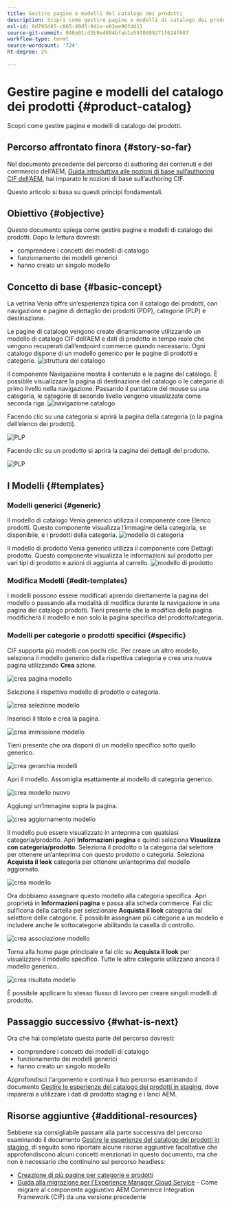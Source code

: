 ```yaml
---
title: Gestire pagine e modelli del catalogo dei prodotti
description: Scopri come gestire pagine e modelli di catalogo dei prodotti
exl-id: 0d795d85-c865-40d5-941e-e02ee96fdd11
source-git-commit: 940a01cd3b9e4804bfab1a5970699271f624f087
workflow-type: tm+mt
source-wordcount: '724'
ht-degree: 2%

---
```


# Gestire pagine e modelli del catalogo dei prodotti {#product-catalog}

Scopri come gestire pagine e modelli di catalogo dei prodotti.

## Percorso affrontato finora {#story-so-far}

Nel documento precedente del percorso di authoring dei contenuti e del commercio dell’AEM, [Guida introduttiva alle nozioni di base sull’authoring CIF dell’AEM](getting-started.md), hai imparato le nozioni di base sull’authoring CIF.

Questo articolo si basa su questi principi fondamentali.

## Obiettivo {#objective}

Questo documento spiega come gestire pagine e modelli di catalogo dei prodotti. Dopo la lettura dovresti:

* comprendere i concetti dei modelli di catalogo
* funzionamento dei modelli generici
* hanno creato un singolo modello

## Concetto di base {#basic-concept}

La vetrina Venia offre un’esperienza tipica con il catalogo dei prodotti, con navigazione e pagine di dettaglio dei prodotti (PDP), categorie (PLP) e destinazione.

Le pagine di catalogo vengono create dinamicamente utilizzando un modello di catalogo CIF dell’AEM e dati di prodotto in tempo reale che vengono recuperati dall’endpoint commerce quando necessario. Ogni catalogo dispone di un modello generico per le pagine di prodotti e categorie.
![struttura del catalogo](assets/catalog-structure.png)

Il componente Navigazione mostra il contenuto e le pagine del catalogo. È possibile visualizzare la pagina di destinazione del catalogo o le categorie di primo livello nella navigazione. Passando il puntatore del mouse su una categoria, le categorie di secondo livello vengono visualizzate come seconda riga.
![navigazione catalogo](assets/catalog-navigation.png)

Facendo clic su una categoria si aprirà la pagina della categoria (o la pagina dell’elenco dei prodotti).

![PLP](assets/catalog-plp.png)

Facendo clic su un prodotto si aprirà la pagina dei dettagli del prodotto.

![PLP](assets/catalog-pdp.png)

## I Modelli {#templates}

### Modelli generici {#generic}

Il modello di catalogo Venia generico utilizza il componente core Elenco prodotti. Questo componente visualizza l’immagine della categoria, se disponibile, e i prodotti della categoria.
![modello di categoria](assets/category-template.png)

Il modello di prodotto Venia generico utilizza il componente core Dettagli prodotto. Questo componente visualizza le informazioni sul prodotto per vari tipi di prodotto e azioni di aggiunta al carrello.
![modello di prodotto](assets/product-template.png)

### Modifica Modelli {#edit-templates}

I modelli possono essere modificati aprendo direttamente la pagina del modello o passando alla modalità di modifica durante la navigazione in una pagina del catalogo prodotti. Tieni presente che la modifica della pagina modificherà il modello e non solo la pagina specifica del prodotto/categoria.

### Modelli per categorie o prodotti specifici {#specific}

CIF supporta più modelli con pochi clic. Per creare un altro modello, seleziona il modello generico dalla rispettiva categoria e crea una nuova pagina utilizzando **Crea** azione.

![crea pagina modello](assets/create-template-page.png)

Seleziona il rispettivo modello di prodotto o categoria.

![crea selezione modello](assets/create-template-select.png)

Inserisci il titolo e crea la pagina.

![crea immissione modello](assets/create-template-enter.png)

Tieni presente che ora disponi di un modello specifico sotto quello generico.

![crea gerarchia modelli](assets/create-template-hierachry.png)

Apri il modello. Assomiglia esattamente al modello di categoria generico.

![crea modello nuovo](assets/create-template-new.png)

Aggiungi un’immagine sopra la pagina.

![crea aggiornamento modello](assets/create-template-update.png)

Il modello può essere visualizzato in anteprima con qualsiasi categoria/prodotto. Apri **Informazioni pagina** e quindi seleziona **Visualizza con categoria/prodotto**. Seleziona il prodotto o la categoria dal selettore per ottenere un’anteprima con questo prodotto o categoria. Seleziona **Acquista il look** categoria per ottenere un’anteprima del modello aggiornato.

![crea modello ](assets/create-template-picker.png)

Ora dobbiamo assegnare questo modello alla categoria specifica. Apri proprietà in **Informazioni pagina** e passa alla scheda commerce. Fai clic sull’icona della cartella per selezionare **Acquista il look** categoria dal selettore delle categorie. È possibile assegnare più categorie a un modello e includere anche le sottocategorie abilitando la casella di controllo.

![crea associazione modello](assets/create-template-associate.png)

Torna alla home page principale e fai clic su **Acquista il look** per visualizzare il modello specifico. Tutte le altre categorie utilizzano ancora il modello generico.

![crea risultato modello](assets/create-template-result.png)

È possibile applicare lo stesso flusso di lavoro per creare singoli modelli di prodotto.

## Passaggio successivo {#what-is-next}

Ora che hai completato questa parte del percorso dovresti:

* comprendere i concetti dei modelli di catalogo
* funzionamento dei modelli generici
* hanno creato un singolo modello

Approfondisci l&#39;argomento e continua il tuo percorso esaminando il documento [Gestire le esperienze del catalogo dei prodotti in staging](staged-catalog.md), dove imparerai a utilizzare i dati di prodotto staging e i lanci AEM.

## Risorse aggiuntive {#additional-resources}

Sebbene sia consigliabile passare alla parte successiva del percorso esaminando il documento [Gestire le esperienze del catalogo dei prodotti in staging](staged-catalog.md), di seguito sono riportate alcune risorse aggiuntive facoltative che approfondiscono alcuni concetti menzionati in questo documento, ma che non è necessario che continuino sul percorso headless:

* [Creazione di più pagine per categorie e prodotti](/help/commerce-cloud/authoring/multi-template-usage.md)
* [Guida alla migrazione per l’Experience Manager Cloud Service](/help/commerce-cloud/migration.md) - Come migrare al componente aggiuntivo AEM Commerce Integration Framework (CIF) da una versione precedente
